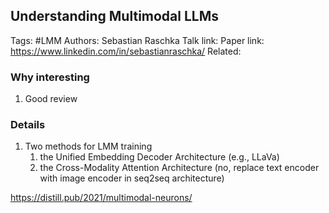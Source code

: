 ## **Understanding Multimodal LLMs**
Tags: #LMM
Authors: Sebastian Raschka
Talk link: 
Paper link: https://www.linkedin.com/in/sebastianraschka/
Related: 
### Why interesting
1. Good review
### Details
1. Two methods for LMM training
	1. the Unified Embedding Decoder Architecture (e.g., LLaVa)
	2. the Cross-Modality Attention Architecture (no, replace text encoder with image encoder in seq2seq architecture)


https://distill.pub/2021/multimodal-neurons/